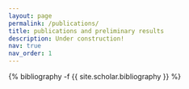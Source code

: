 ```yaml
---
layout: page
permalink: /publications/
title: publications and preliminary results
description: Under construction!
nav: true
nav_order: 1
---
```

<!-- _pages/publications.md -->
<div class="publications">

{% bibliography -f {{ site.scholar.bibliography }} %}

</div>
